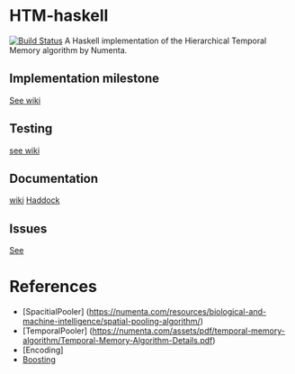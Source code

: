 # HTM-haskell 
[![Build Status](https://travis-ci.org/fromSA/HTM-haskell.svg?branch=master)](https://travis-ci.org/fromSA/HTM-haskell)
A Haskell implementation of the Hierarchical Temporal Memory algorithm by Numenta.

## Implementation milestone
[See wiki](https://github.com/fromSA/HTM-haskell/wiki/Implementations)

## Testing
[see wiki](https://github.com/fromSA/HTM-haskell/wiki/Testing)

## Documentation
[wiki](https://github.com/fromSA/HTM-haskell/wiki/Documentation)
[Haddock](file:///Users/fromsahera/FH/UIB/INF319/TheProject/HTM-haskell/dist-newstyle/build/x86_64-osx/ghc-8.8.4/HTM-haskell-0.1.0.0/doc/html/HTM-haskell/index.html)

## Issues
[See](https://github.com/fromSA/HTM-haskell/issues)

# References
- [SpacitialPooler] (https://numenta.com/resources/biological-and-machine-intelligence/spatial-pooling-algorithm/)
- [TemporalPooler] (https://numenta.com/assets/pdf/temporal-memory-algorithm/Temporal-Memory-Algorithm-Details.pdf)
- [Encoding]
- [Boosting](https://arxiv.org/pdf/1601.06116.pdf)